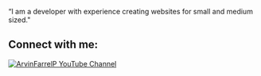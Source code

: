 “I am a developer with experience creating websites for small and medium sized."

## Connect with me:
[![ArvinFarrelP YouTube Channel](./img/Youtube-light.svg)](https://www.youtube.com/@ArvinFarrelP)
